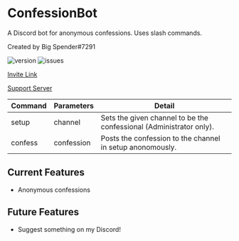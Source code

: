 # ConfessionBot

A Discord bot for anonymous confessions. Uses slash commands.

Created by Big Spender#7291

![version](https://img.shields.io/github/v/release/quackersian/confession-bot) ![issues](https://img.shields.io/github/issues/quackersian/confession-bot)

[Invite Link](https://discord.com/api/oauth2/authorize?client_id=1060178760625815634&permissions=2048&scope=bot)

[Support Server](https://discord.gg/x7CyFRA5s6)

| Command | Parameters | Detail |
|-|-|-|
| setup | channel | Sets the given channel to be the confessional (Administrator only). |
| confess | confession | Posts the confession to the channel in setup anonomously. |

## Current Features
- Anonymous confessions

## Future Features
- Suggest something on my Discord!
